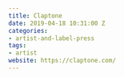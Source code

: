 ```yaml
---
title: Claptone
date: 2019-04-18 10:31:00 Z
categories:
- artist-and-label-press
tags:
- artist
website: https://claptone.com/
---
```


